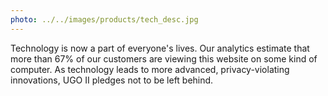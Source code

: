 ```yaml
---
photo: ../../images/products/tech_desc.jpg
---
```


Technology is now a part of everyone's lives. Our analytics estimate that more than 67% of our customers are viewing this website on some kind of computer. As technology leads to more advanced, privacy-violating innovations, UGO II pledges not to be left behind.
